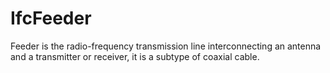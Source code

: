 IfcFeeder
=========
Feeder is the radio-frequency transmission line interconnecting an antenna and
a transmitter or receiver, it is a subtype of coaxial cable.


